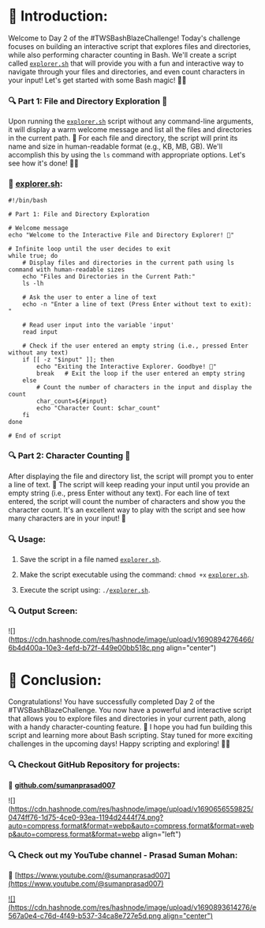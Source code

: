 # 📍 Introduction:

Welcome to Day 2 of the #TWSBashBlazeChallenge! Today's challenge focuses on building an interactive script that explores files and directories, while also performing character counting in Bash. We'll create a script called [`explorer.sh`](http://explorer.sh) that will provide you with a fun and interactive way to navigate through your files and directories, and even count characters in your input! Let's get started with some Bash magic! 🧙‍♂️

### **🔍** Part 1: File and Directory Exploration 👣

Upon running the [`explorer.sh`](http://explorer.sh) script without any command-line arguments, it will display a warm welcome message and list all the files and directories in the current path. 📂 For each file and directory, the script will print its name and size in human-readable format (e.g., KB, MB, GB). We'll accomplish this by using the `ls` command with appropriate options. Let's see how it's done! 🕵️‍♀️

### 📝 [explorer.sh](http://explorer.sh):

```plaintext
#!/bin/bash

# Part 1: File and Directory Exploration

# Welcome message
echo "Welcome to the Interactive File and Directory Explorer! 🌟"

# Infinite loop until the user decides to exit
while true; do
    # Display files and directories in the current path using ls command with human-readable sizes
    echo "Files and Directories in the Current Path:"
    ls -lh

    # Ask the user to enter a line of text
    echo -n "Enter a line of text (Press Enter without text to exit): "
    
    # Read user input into the variable 'input'
    read input

    # Check if the user entered an empty string (i.e., pressed Enter without any text)
    if [[ -z "$input" ]]; then
        echo "Exiting the Interactive Explorer. Goodbye! 👋"
        break   # Exit the loop if the user entered an empty string
    else
        # Count the number of characters in the input and display the count
        char_count=${#input}
        echo "Character Count: $char_count"
    fi
done

# End of script
```

### **🔍** Part 2: Character Counting 🧮

After displaying the file and directory list, the script will prompt you to enter a line of text. 📝 The script will keep reading your input until you provide an empty string (i.e., press Enter without any text). For each line of text entered, the script will count the number of characters and show you the character count. It's an excellent way to play with the script and see how many characters are in your input! 🎉

### **🔍** Usage:

1. Save the script in a file named [`explorer.sh`](http://explorer.sh).
    
2. Make the script executable using the command: `chmod +x` [`explorer.sh`](http://explorer.sh).
    
3. Execute the script using: `./`[`explorer.sh`](http://explorer.sh).
    

### **🔍** Output Screen:

![](https://cdn.hashnode.com/res/hashnode/image/upload/v1690894276466/6b4d400a-10e3-4efd-b72f-449e00bb518c.png align="center")

# 📍 Conclusion:

Congratulations! You have successfully completed Day 2 of the #TWSBashBlazeChallenge. You now have a powerful and interactive script that allows you to explore files and directories in your current path, along with a handy character-counting feature. 🚀 I hope you had fun building this script and learning more about Bash scripting. Stay tuned for more exciting challenges in the upcoming days! Happy scripting and exploring! 🎈🌌

### **🔍 Checkout GitHub Repository for projects:**

**🔗** [**github.com/sumanprasad007**](http://github.com/sumanprasad007)

![](https://cdn.hashnode.com/res/hashnode/image/upload/v1690656559825/0474ff76-1d75-4ce0-93ea-1194d2444f74.png?auto=compress,format&format=webp&auto=compress,format&format=webp&auto=compress,format&format=webp align="left")

### **🔍 Check out my YouTube channel - Prasad Suman Mohan:**

🔗 [https://www.youtube.com/@sumanprasad007](https://www.youtube.com/@sumanprasad007)

[![](https://cdn.hashnode.com/res/hashnode/image/upload/v1690893614276/e567a0e4-c76d-4f49-b537-34ca8e727e5d.png align="center")](https://www.youtube.com/@sumanprasad007)
